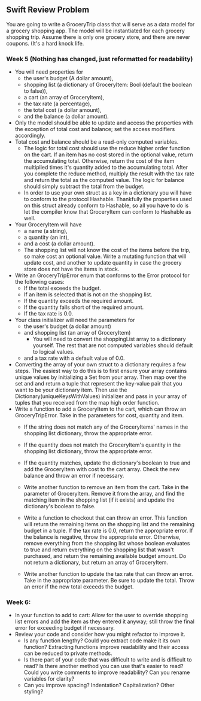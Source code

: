 ## Swift Review Problem
You are going to write a GroceryTrip class that will serve as a data model for a grocery shopping app. The model will be instantiated for each grocery shopping trip. Assume there is only one grocery store, and there are never coupons. (It's a hard knock life. 

### Week 5 (Nothing has changed, just reformatted for readability)
- You will need properties for 
  - the user's budget (A dollar amount), 
  - shopping list (a dictionary of GroceryItem: Bool (default the boolean to false)), 
  - a cart (an array of GroceryItem), 
  - the tax rate (a percentage), 
  - the total cost (a dollar amount), 
  - and the balance (a dollar amount). 
 - Only the model should be able to update and access the properties with the exception of total cost and balance; set the access modifiers accordingly.
- Total cost and balance should be a read-only computed variables. 
  - The logic for total cost should use the reduce higher order function on the cart. If an item has no cost stored in the optional value, return the accumulating total. Otherwise, return the cost of the item multiplied times it's quantity added to the accumulating total. After you complete the reduce method, multiply the result with the tax rate and return the total as the computed value. The logic for balance should simply subtract the total from the budget.
   - In order to use your own struct as a key in a dictionary you will have to conform to the protocol Hashable. Thankfully the properties used on this struct already conform to Hashable, so all you have to do is let the compiler know that GroceryItem can conform to Hashable as well.
- Your GroceryItem will have 
    - a name (a string), 
    - a quantity (an int),
    - and a cost (a dollar amount). 
  - The shopping list will not know the cost of the items before the trip, so make cost an optional value. Write a mutating function that will update cost, and another to update quantity in case the grocery store does not have the items in stock.
- Write an GroceryTripError enum that conforms to the Error protocol for the following cases: 
  - If the total exceeds the budget. 
  - If an item is selected that is not on the shopping list.
  - If the quantity exceeds the required amount. 
  - If the quantity falls short of the required amount. 
  - If the tax rate is 0.0.
- Your class initializer will need the parameters for 
  - the user's budget (a dollar amount) 
  - and shopping list (an array of GroceryItem) 
    - You will need to convert the shoppingList array to a dictionary yourself. The rest that are not computed variables should default to logical values.
  - and a tax rate with a default value of 0.0. 
- Converting the array of your own struct to a dictionary requires a few steps. The easiest way to do this is to first ensure your array contains unique values by initializing a Set from your array. Then map over the set and and return a tuple that represent the key-value pair that you want to be your dictionary item. Then use the Dictionary(uniqueKeysWithValues) initializer and pass in your array of tuples that you received from the map high order function.
- Write a function to add a GroceryItem to the cart, which can throw an GroceryTripError. Take in the parameters for cost, quantity and item.
  - If the string does not match any of the GroceryItems' names in the shopping list dictionary, throw the appropriate error.
  - If the quantity does not match the GroceryItem's quantity in the shopping list dictionary, throw the appropriate error.
  - If the quantity matches, update the dictionary's boolean to true and add the GroceryItem with cost to the cart array. Check the new balance and throw an error if necessary.

  - Write another function to remove an item from the cart. Take in the parameter of GroceryItem. Remove it from the array, and find the matching item in the shopping list (if it exists) and update the dictionary's boolean to false.
  - Write a function to checkout that can throw an error. This function will return the remaining items on the shopping list and the remaining budget in a tuple. If the tax rate is 0.0, return the appropriate error. If the balance is negative, throw the appropriate error. Otherwise, remove everything from the shopping list whose boolean evaluates to true and return everything on the shopping list that wasn't purchased, and return the remaining available budget amount. Do not return a dictionary, but return an array of GroceryItem.
  - Write another function to update the tax rate that can throw an error. Take in the appropriate parameter. Be sure to update the total. Throw an error if the new total exceeds the budget.

### Week 6:
  - In your function to add to cart: Allow for the user to override shopping list errors and add the item as they entered it anyway; still throw the final error for exceeding budget if necessary.
- Review your code and consider how you might refactor to improve it.
  - Is any function lengthy? Could you extract code make it its own function? Extracting functions improve readability and their access can be reduced to private methods.
  - Is there part of your code that was difficult to write and is difficult to read? Is there another method you can use that's easier to read? Could you write comments to improve readability? Can you rename variables for clarity?
  - Can you improve spacing? Indentation? Capitalization? Other styling?
